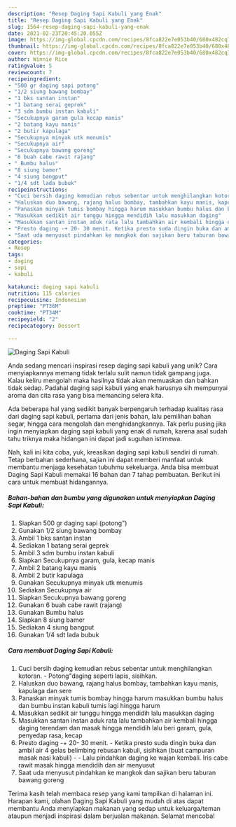 ```yaml
---
description: "Resep Daging Sapi Kabuli yang Enak"
title: "Resep Daging Sapi Kabuli yang Enak"
slug: 1564-resep-daging-sapi-kabuli-yang-enak
date: 2021-02-23T20:45:20.055Z
image: https://img-global.cpcdn.com/recipes/8fca822e7e053b40/680x482cq70/daging-sapi-kabuli-foto-resep-utama.jpg
thumbnail: https://img-global.cpcdn.com/recipes/8fca822e7e053b40/680x482cq70/daging-sapi-kabuli-foto-resep-utama.jpg
cover: https://img-global.cpcdn.com/recipes/8fca822e7e053b40/680x482cq70/daging-sapi-kabuli-foto-resep-utama.jpg
author: Winnie Rice
ratingvalue: 5
reviewcount: 7
recipeingredient:
- "500 gr daging sapi potong"
- "1/2 siung bawang bombay"
- "1 bks santan instan"
- "1 batang serai geprek"
- "3 sdm bumbu instan kabuli"
- "Secukupnya garam gula kecap manis"
- "2 batang kayu manis"
- "2 butir kapulaga"
- "Secukupnya minyak utk menumis"
- "Secukupnya air"
- "Secukupnya bawang goreng"
- "6 buah cabe rawit rajang"
- " Bumbu halus"
- "8 siung bamer"
- "4 siung bangput"
- "1/4 sdt lada bubuk"
recipeinstructions:
- "Cuci bersih daging kemudian rebus sebentar untuk menghilangkan kotoran. Potong&#34;daging seperti lapis, sisihkan."
- "Haluskan duo bawang, rajang halus bombay, tambahkan kayu manis, kapulaga dan sere"
- "Panaskan minyak tumis bombay hingga harum masukkan bumbu halus dan bumbu instan kabuli tumis lagi hingga harum"
- "Masukkan sedikit air tunggu hingga mendidih lalu masukkan daging"
- "Masukkan santan instan aduk rata lalu tambahkan air kembali hingga daging terendam dan masak hingga mendidih lalu beri garam, gula, penyedap rasa, kecap"
- "Presto daging -+ 20- 30 menit. Ketika presto suda dingin buka dan ambil air 4 gelas belimbing rebusan kabuli, sisihkan (buat campuran masak nasi kabuli)  Lalu pindahkan daging ke wajan kembali. Iris cabe rawit masak hingga mendidih dan air menyusut"
- "Saat uda menyusut pindahkan ke mangkok dan sajikan beru taburan bawang goreng"
categories:
- Resep
tags:
- daging
- sapi
- kabuli

katakunci: daging sapi kabuli 
nutrition: 115 calories
recipecuisine: Indonesian
preptime: "PT36M"
cooktime: "PT34M"
recipeyield: "2"
recipecategory: Dessert

---
```



![Daging Sapi Kabuli](https://img-global.cpcdn.com/recipes/8fca822e7e053b40/680x482cq70/daging-sapi-kabuli-foto-resep-utama.jpg)

Anda sedang mencari inspirasi resep daging sapi kabuli yang unik? Cara menyiapkannya memang tidak terlalu sulit namun tidak gampang juga. Kalau keliru mengolah maka hasilnya tidak akan memuaskan dan bahkan tidak sedap. Padahal daging sapi kabuli yang enak harusnya sih mempunyai aroma dan cita rasa yang bisa memancing selera kita.

Ada beberapa hal yang sedikit banyak berpengaruh terhadap kualitas rasa dari daging sapi kabuli, pertama dari jenis bahan, lalu pemilihan bahan segar, hingga cara mengolah dan menghidangkannya. Tak perlu pusing jika ingin menyiapkan daging sapi kabuli yang enak di rumah, karena asal sudah tahu triknya maka hidangan ini dapat jadi suguhan istimewa.




Nah, kali ini kita coba, yuk, kreasikan daging sapi kabuli sendiri di rumah. Tetap berbahan sederhana, sajian ini dapat memberi manfaat untuk membantu menjaga kesehatan tubuhmu sekeluarga. Anda bisa membuat Daging Sapi Kabuli memakai 16 bahan dan 7 tahap pembuatan. Berikut ini cara untuk membuat hidangannya.

<!--inarticleads1-->

##### Bahan-bahan dan bumbu yang digunakan untuk menyiapkan Daging Sapi Kabuli:

1. Siapkan 500 gr daging sapi (potong&#34;)
1. Gunakan 1/2 siung bawang bombay
1. Ambil 1 bks santan instan
1. Sediakan 1 batang serai geprek
1. Ambil 3 sdm bumbu instan kabuli
1. Siapkan Secukupnya garam, gula, kecap manis
1. Ambil 2 batang kayu manis
1. Ambil 2 butir kapulaga
1. Gunakan Secukupnya minyak utk menumis
1. Sediakan Secukupnya air
1. Siapkan Secukupnya bawang goreng
1. Gunakan 6 buah cabe rawit (rajang)
1. Gunakan  Bumbu halus
1. Siapkan 8 siung bamer
1. Sediakan 4 siung bangput
1. Gunakan 1/4 sdt lada bubuk




<!--inarticleads2-->

##### Cara membuat Daging Sapi Kabuli:

1. Cuci bersih daging kemudian rebus sebentar untuk menghilangkan kotoran. - Potong&#34;daging seperti lapis, sisihkan.
1. Haluskan duo bawang, rajang halus bombay, tambahkan kayu manis, kapulaga dan sere
1. Panaskan minyak tumis bombay hingga harum masukkan bumbu halus dan bumbu instan kabuli tumis lagi hingga harum
1. Masukkan sedikit air tunggu hingga mendidih lalu masukkan daging
1. Masukkan santan instan aduk rata lalu tambahkan air kembali hingga daging terendam dan masak hingga mendidih lalu beri garam, gula, penyedap rasa, kecap
1. Presto daging -+ 20- 30 menit. - Ketika presto suda dingin buka dan ambil air 4 gelas belimbing rebusan kabuli, sisihkan (buat campuran masak nasi kabuli) -  - Lalu pindahkan daging ke wajan kembali. Iris cabe rawit masak hingga mendidih dan air menyusut
1. Saat uda menyusut pindahkan ke mangkok dan sajikan beru taburan bawang goreng




Terima kasih telah membaca resep yang kami tampilkan di halaman ini. Harapan kami, olahan Daging Sapi Kabuli yang mudah di atas dapat membantu Anda menyiapkan makanan yang sedap untuk keluarga/teman ataupun menjadi inspirasi dalam berjualan makanan. Selamat mencoba!
